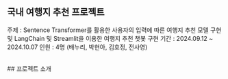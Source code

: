 ## 국내 여행지 추천 프로젝트
주제 : Sentence Transformer를 활용한 사용자의 입력에 따른 여행지 추천 모델 구현 및 LangChain 및 Streamlit을 이용한 여행지 추천 챗봇 구현
기간 : 2024.09.12 ~ 2024.10.07
인원 : 4명 (배누리, 박현아, 김호정, 전사영)

<br>
## 프로젝트 소개
